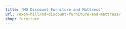 ```yaml
---
title: "MD Discount Furniture and Mattress"
url: /oxon-hill/md-discount-furniture-and-mattress/
shop: furniture
---
```


